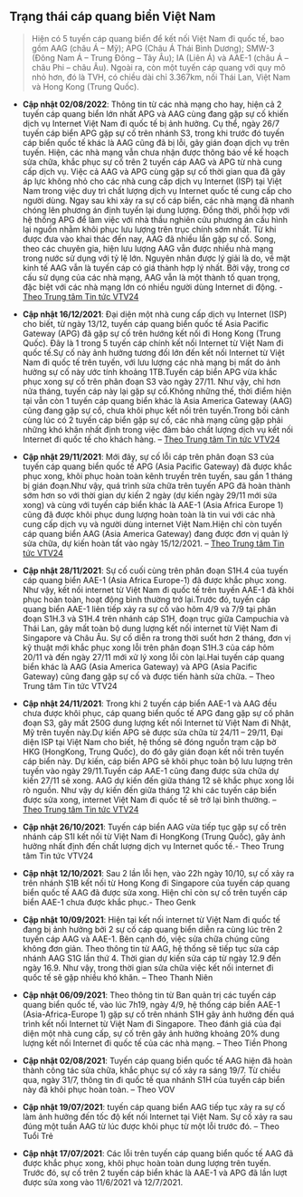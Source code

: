 ## Trạng thái cáp quang biển Việt Nam


> Hiện có 5 tuyến cáp quang biển để kết nối Việt Nam đi quốc tế, bao gồm AAG (châu Á – Mỹ); APG (Châu Á Thái Bình Dương); SMW-3 (Đông Nam Á – Trung Đông – Tây Âu); IA (Liên Á) và AAE-1 (châu Á – châu Phi – châu Âu). Ngoài ra, còn một tuyến cáp quang với quy mô nhỏ hơn, đó là TVH, có chiều dài chỉ 3.367km, nối Thái Lan, Việt Nam và Hong Kong (Trung Quốc).

- **Cập nhật 02/08/2022**:  Thông tin từ các nhà mạng cho hay, hiện cả 2 tuyến cáp quang biển lớn nhất APG và AAG cùng đang gặp sự cố khiến dịch vụ Internet Việt Nam đi quốc tế bị ảnh hưởng. Cụ thể, ngày 26/7 tuyến cáp biển APG gặp sự cố trên nhánh S3, trong khi trước đó tuyến cáp biển quốc tế khác là AAG cũng đã bị lỗi, gây gián đoạn dịch vụ trên tuyến. Hiện, các nhà mạng vẫn chưa nhận được thông báo về kế hoạch sửa chữa, khắc phục sự cố trên 2 tuyến cáp AAG và APG từ nhà cung cấp dịch vụ. Việc cả AAG và APG cùng gặp sự cố thời gian qua đã gây áp lực không nhỏ cho các nhà cung cấp dịch vụ Internet (ISP) tại Việt Nam trong việc duy trì chất lượng dịch vụ Internet quốc tế cung cấp cho người dùng. Ngay sau khi xảy ra sự cố cáp biển, các nhà mạng đã nhanh chóng lên phương án định tuyến lại dung lượng. Đồng thời, phối hợp với hệ thống APG để làm việc với nhà thầu nghiên cứu phương án cấu hình lại nguồn nhằm khôi phục lưu lượng trên trục chính sớm nhất. Từ khi được đưa vào khai thác đến nay, AAG đã nhiều lần gặp sự cố. Song, theo các chuyên gia, hiện lưu lượng AAG vẫn được nhiều nhà mạng trong nước sử dụng với tỷ lệ lớn. Nguyên nhân được lý giải là do, về mặt kinh tế AAG vẫn là tuyến cáp có giá thành hợp lý nhất. Bởi vậy, trong cơ cấu sử dụng của các nhà mạng, AAG vẫn là một thành tố quan trọng, đặc biệt với các nhà mạng lớn có nhiều người dùng Internet di động. - [Theo Trung tâm Tin tức VTV24](https://www.facebook.com/tintucvtv24/posts/pfbid02KYyg7YnX2ms8Fjbe2pwPJd4yVJbcDEpdQaTFMwAKLScksPnRCaBrxxbtBP9HsrZl)

- **Cập nhật 16/12/2021**: Đại diện một nhà cung cấp dịch vụ Internet (ISP) cho biết, từ ngày 13/12, tuyến cáp quang biển quốc tế Asia Pacific Gateway (APG) đã gặp sự cố trên hướng kết nối đi Hong Kong (Trung Quốc). Đây là 1 trong 5 tuyến cáp chính kết nối Internet từ Việt Nam đi quốc tế.Sự cố này ảnh hưởng tương đối lớn đến kết nối Internet từ Việt Nam đi quốc tế trên tuyến, với lưu lượng các nhà mạng bị mất do ảnh hưởng sự cố này ước tính khoảng 1TB.Tuyến cáp biển APG vừa khắc phục xong sự cố trên phân đoạn S3 vào ngày 27/11. Như vậy, chỉ hơn nửa tháng, tuyến cáp này lại gặp sự cố.Không những thế, thời điểm hiện tại vẫn còn 1 tuyến cáp quang biển khác là Asia America Gateway (AAG) cũng đang gặp sự cố, chưa khôi phục kết nối trên tuyến.Trong bối cảnh cùng lúc có 2 tuyến cáp biển gặp sự cố, các nhà mạng cũng gặp phải những khó khăn nhất định trong việc đảm bảo chất lượng dịch vụ kết nối Internet đi quốc tế cho khách hàng. – [Theo Trung tâm Tin tức VTV24](https://www.facebook.com/tintucvtv24/posts/2078926655628445)

- **Cập nhật 29/11/2021**: Mới đây, sự cố lỗi cáp trên phân đoạn S3 của tuyến cáp quang biển quốc tế APG (Asia Pacific Gateway) đã được khắc phục xong, khôi phục hoàn toàn kênh truyền trên tuyến, sau gần 1 tháng bị gián đoạn.Như vậy, quá trình sửa chữa trên tuyến APG đã hoàn thành sớm hơn so với thời gian dự kiến 2 ngày (dự kiến ngày 29/11 mới sửa xong) và cùng với tuyến cáp biển khác là AAE-1 (Asia Africa Europe 1) cũng đã được khôi phục dung lượng hoàn toàn là tin vui với các nhà cung cấp dịch vụ và người dùng internet Việt Nam.Hiện chỉ còn tuyến cáp quang biển AAG (Asia America Gateway) đang được đơn vị quản lý sửa chữa, dự kiến hoàn tất vào ngày 15/12/2021. – [Theo Trung tâm Tin tức VTV24](https://www.facebook.com/tintucvtv24/posts/2059226984265079)

- **Cập nhật 28/11/2021**: Sự cố cuối cùng trên phân đoạn S1H.4 của tuyến cáp quang biển AAE-1 (Asia Africa Europe-1) đã được khắc phục xong. Như vậy, kết nối internet từ Việt Nam đi quốc tế trên tuyến AAE-1 đã khôi phục hoàn toàn, hoạt động bình thường trở lại.Trước đó, tuyến cáp quang biển AAE-1 liên tiếp xảy ra sự cố vào hôm 4/9 và 7/9 tại phân đoạn S1H.3 và S1H.4 trên nhánh cáp S1H, đoạn trục giữa Campuchia và Thái Lan, gây mất toàn bộ dung lượng kết nối internet từ Việt Nam đi Singapore và Châu Âu. Sự cố diễn ra trong thời suốt hơn 2 tháng, đơn vị kỹ thuật mới khắc phục xong lỗi trên phân đoạn S1H.3 của cáp hôm 20/11 và đến ngày 27/11 mới xử lý xong lỗi còn lại.Hai tuyến cáp quang biển khác là AAG (Asia America Gateway) và APG (Asia Pacific Gateway) cũng đang gặp sự cố và được tiến hành sửa chữa. – Theo Trung tâm Tin tức VTV24

- **Cập nhật 24/11/2021**: Trong khi 2 tuyến cáp biển AAE-1 và AAG đều chưa được khôi phục, cáp quang biển quốc tế APG đang gặp sự cố phân đoạn S3, gây mất 250G dung lượng kết nối Internet từ Việt Nam đi Nhật, Mỹ trên tuyến này.Dự kiến APG sẽ được sửa chữa từ 24/11 – 29/11, Đại diện ISP tại Việt Nam cho biết, hệ thống sẽ đóng nguồn trạm cập bờ HKG (HongKong, Trung Quốc), do đó gây gián đoạn kết nối trên tuyến cáp biển này. Dự kiến, cáp biển APG sẽ khôi phục toàn bộ lưu lượng trên tuyến vào ngày 29/11.Tuyến cáp AAE-1 cũng đang được sửa chữa dự kiến 27/11 sẽ xong. AAG dự kiến đến giữa tháng 12 sẽ khắc phục xong lỗi rò nguồn. Như vậy dự kiến đến giữa tháng 12 khi các tuyến cáp biển được sửa xong, internet Việt Nam đi quốc tế sẽ trở lại bình thường. – [Theo Trung tâm Tin tức VTV24](https://www.facebook.com/tintucvtv24/posts/2027672730753838)

- **Cập nhật 26/10/2021**: Tuyến cáp biển AAG vừa tiếp tục gặp sự cố trên nhánh cáp S1I kết nối từ Việt Nam đi HongKong (Trung Quốc), gây ảnh hưởng nhất định đến chất lượng dịch vụ Internet quốc tế.- Theo Trung tâm Tin tức VTV24

- **Cập nhật 12/10/2021**: Sau 2 lần lỗi hẹn, vào 22h ngày 10/10, sự cố xảy ra trên nhánh S1B kết nối từ Hong Kong đi Singapore của tuyến cáp quang biển quốc tế AAG đã được sửa xong. Hiện chỉ còn sự cố trên tuyến cáp biển AAE-1 chưa được khắc phục.- Theo Genk

- **Cập nhật 10/09/2021**: Hiện tại kết nối internet từ Việt Nam đi quốc tế đang bị ảnh hưởng bởi 2 sự cố cáp quang biển diễn ra cùng lúc trên 2 tuyến cáp AAG và AAE-1. Bên cạnh đó, việc sửa chữa chúng cũng không đơn giản.
Theo thông tin từ AAG, hệ thống sẽ tiếp tục sửa cáp nhánh AAG S1G lần thứ 4. Thời gian dự kiến sửa cáp từ ngày 12.9 đến ngày 16.9. Như vậy, trong thời gian sửa chữa việc kết nối internet đi quốc tế sẽ gặp nhiều khó khăn. – Theo Thanh Niên

- **Cập nhật 06/09/2021**: Theo thông tin từ Ban quản trị các tuyến cáp quang biển quốc tế, vào lúc 7h19, ngày 4/9, hệ thống cáp biển AAE-1 (Asia-Africa-Europe 1) gặp sự cố trên nhánh S1H gây ảnh hưởng đến quá trình kết nối Internet từ Việt Nam đi Singapore. Theo đánh giá của đại diện một nhà cung cấp, sự cố trên gây ảnh hưởng khoảng 20% dung lượng kết nối Internet đi quốc tế của các nhà mạng. – Theo Tiền Phong

- **Cập nhật 02/08/2021**: Tuyến cáp quang biển quốc tế AAG hiện đã hoàn thành công tác sửa chữa, khắc phục sự cố xảy ra sáng 19/7. Từ chiều qua, ngày 31/7, thông tin đi quốc tế qua nhánh S1H của tuyến cáp biển này đã khôi phục hoàn toàn. – Theo VOV

- **Cập nhật 19/07/2021**: tuyến cáp quang biển AAG tiếp tục xảy ra sự cố làm ảnh hưởng đến tốc độ kết nối Internet tại Việt Nam. Sự cố xảy ra sau đúng một tuần AAG từ lúc được khôi phục từ một lỗi trước đó. – Theo Tuổi Trẻ

- **Cập nhật 17/07/2021**: Các lỗi trên tuyến cáp quang biển quốc tế AAG đã được khắc phục xong, khôi phục hoàn toàn dung lượng trên tuyến. Trước đó, sự cố trên 2 tuyến cáp biển khác là AAE-1 và APG  đã lần lượt được sửa xong vào 11/6/2021 và 12/7/2021.
